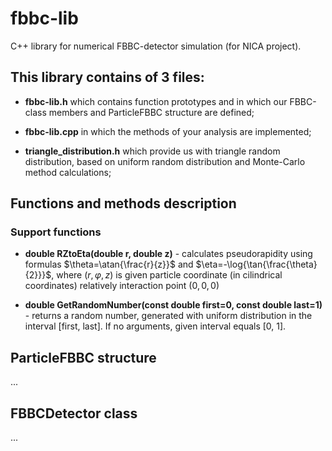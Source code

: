 # fbbc-lib
C++ library for numerical FBBC-detector simulation (for NICA project).

## This library contains of 3 files:
- **fbbc-lib.h** which contains function prototypes and in which our
FBBC-class members and ParticleFBBC structure are defined;

- **fbbc-lib.cpp** in which the methods of your analysis are implemented;

- **triangle_distribution.h** which provide us with triangle random distribution,
based on uniform random distribution and Monte-Carlo method calculations;

## Functions and methods description

### Support functions

- **double RZtoEta(double r, double z)** - 
calculates pseudorapidity using formulas $\theta=\atan{\frac{r}{z}}$ and $\eta=-\log{\tan{\frac{\theta}{2}}}$,
where $(r,\varphi,z)$ is given particle 
coordinate (in cilindrical coordinates) relatively interaction point $(0,0,0)$

- **double GetRandomNumber(const double first=0, const double last=1)** - 
returns a random number, generated with uniform distribution in the interval [first, last].
If no arguments, given interval equals [0, 1].

## ParticleFBBC structure
...

## FBBCDetector class
...
